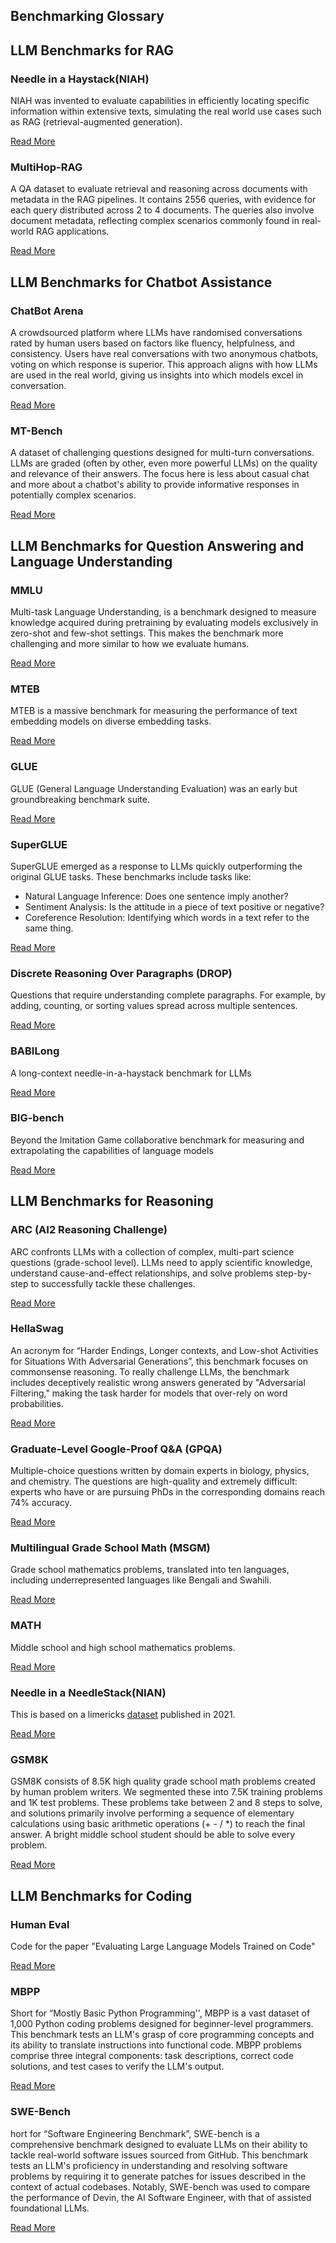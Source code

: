 ## Benchmarking Glossary


## LLM Benchmarks for RAG 

### Needle in a Haystack(NIAH)
NIAH was invented to evaluate capabilities in efficiently locating specific information within extensive texts, simulating the real world use cases such as RAG (retrieval-augmented generation).

[Read More](https://github.com/gkamradt/LLMTest_NeedleInAHaystack)

### MultiHop-RAG
A QA dataset to evaluate retrieval and reasoning across documents with metadata in the RAG pipelines. It contains 2556 queries, with evidence for each query distributed across 2 to 4 documents. The queries also involve document metadata, reflecting complex scenarios commonly found in real-world RAG applications.

[Read More](https://github.com/yixuantt/MultiHop-RAG)

## LLM Benchmarks for Chatbot Assistance

### ChatBot Arena
A crowdsourced platform where LLMs have randomised conversations rated by human users based on factors like fluency, helpfulness, and consistency. Users have real conversations with two anonymous chatbots, voting on which response is superior. This approach aligns with how LLMs are used in the real world, giving us insights into which models excel in conversation.

[Read More](https://huggingface.co/spaces/lmsys/chatbot-arena-leaderboard)

### MT-Bench
A dataset of challenging questions designed for multi-turn conversations. LLMs are graded (often by other, even more powerful LLMs) on the quality and relevance of their answers. The focus here is less about casual chat and more about a chatbot's ability to provide informative responses in potentially complex scenarios.

[Read More](https://paperswithcode.com/dataset/mt-bench)

## LLM Benchmarks for Question Answering and Language Understanding

### MMLU
Multi-task Language Understanding, is a benchmark designed to measure knowledge acquired during pretraining by evaluating models exclusively in zero-shot and few-shot settings. This makes the benchmark more challenging and more similar to how we evaluate humans.

[Read More](https://paperswithcode.com/sota/multi-task-language-understanding-on-mmlu)

### MTEB
MTEB is a massive benchmark for measuring the performance of text embedding models on diverse embedding tasks.

[Read More](https://huggingface.co/blog/mteb)

### GLUE
GLUE (General Language Understanding Evaluation) was an early but groundbreaking benchmark suite. 

[Read More](https://gluebenchmark.com/leaderboard)

### SuperGLUE
SuperGLUE emerged as a response to LLMs quickly outperforming the original GLUE tasks. These benchmarks include tasks like:
- Natural Language Inference: Does one sentence imply another?
- Sentiment Analysis: Is the attitude in a piece of text positive or negative?
- Coreference Resolution: Identifying which words in a text refer to the same thing.

[Read More](https://super.gluebenchmark.com/leaderboard/)

### Discrete Reasoning Over Paragraphs (DROP)
Questions that require understanding complete paragraphs. For example, by adding, counting, or sorting values spread across multiple sentences.

[Read More](https://arxiv.org/abs/1903.00161)

### BABILong 
A long-context needle-in-a-haystack benchmark for LLMs

[Read More](https://github.com/booydar/babilong)

### BIG-bench
Beyond the Imitation Game collaborative benchmark for measuring and extrapolating the capabilities of language models

[Read More](https://github.com/google/BIG-bench)

## LLM Benchmarks for Reasoning

### ARC (AI2 Reasoning Challenge)
ARC confronts LLMs with a collection of complex, multi-part science questions (grade-school level). LLMs need to apply scientific knowledge, understand cause-and-effect relationships, and solve problems step-by-step to successfully tackle these challenges.

[Read More](https://arxiv.org/abs/1803.05457)

### HellaSwag
An acronym for “Harder Endings, Longer contexts, and Low-shot Activities for Situations With Adversarial Generations”, this benchmark focuses on commonsense reasoning. To really challenge LLMs, the benchmark includes deceptively realistic wrong answers generated by "Adversarial Filtering," making the task harder for models that over-rely on word probabilities.

[Read More](https://arxiv.org/abs/1905.07830)

### Graduate-Level Google-Proof Q&A (GPQA)
Multiple-choice questions written by domain experts in biology, physics, and chemistry. The questions are high-quality and extremely difficult: experts who have or are pursuing PhDs in the corresponding domains reach 74% accuracy.

[Read More](https://arxiv.org/abs/2311.12022)

### Multilingual Grade School Math (MSGM)
Grade school mathematics problems, translated into ten languages, including underrepresented languages like Bengali and Swahili.

[Read More](https://arxiv.org/abs/2210.03057)



### MATH
Middle school and high school mathematics problems.

[Read More](https://arxiv.org/pdf/2206.14858.pdf)

### Needle in a NeedleStack(NIAN)
This is based on a limericks [dataset](https://zenodo.org/records/5722527) published in 2021. 

[Read More](https://github.com/llmonpy/needle-in-a-needlestack)

### GSM8K
GSM8K consists of 8.5K high quality grade school math problems created by human problem writers. We segmented these into 7.5K training problems and 1K test problems. These problems take between 2 and 8 steps to solve, and solutions primarily involve performing a sequence of elementary calculations using basic arithmetic operations (+ - / *) to reach the final answer. A bright middle school student should be able to solve every problem.

[Read More](https://openai.com/index/solving-math-word-problems/)

## LLM Benchmarks for Coding

### Human Eval
Code for the paper "Evaluating Large Language Models Trained on Code"

[Read More](https://github.com/openai/human-eval)

### MBPP 
Short for “Mostly Basic Python Programming'', MBPP is a vast dataset of 1,000 Python coding problems designed for beginner-level programmers. This benchmark tests an LLM's grasp of core programming concepts and its ability to translate instructions into functional code. MBPP problems comprise three integral components: task descriptions, correct code solutions, and test cases to verify the LLM's output.

[Read More](https://paperswithcode.com/sota/code-generation-on-mbpp)

### SWE-Bench
hort for “Software Engineering Benchmark”, SWE-bench is a comprehensive benchmark designed to evaluate LLMs on their ability to tackle real-world software issues sourced from GitHub. This benchmark tests an LLM's proficiency in understanding and resolving software problems by requiring it to generate patches for issues described in the context of actual codebases. Notably, SWE-bench was used to compare the performance of Devin, the AI Software Engineer, with that of assisted foundational LLMs.

[Read More](https://github.com/princeton-nlp/SWE-bench)